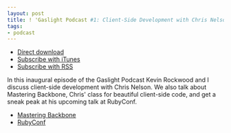 ```yaml
---
layout: post
title: ! 'Gaslight Podcast #1: Client-Side Development with Chris Nelson'
tags:
- podcast
---
```

  * [Direct download](https://s3.amazonaws.com/gaslight-podcast/gaslight-podcast-001.mp3)
  * [Subscribe with iTunes](https://itunes.apple.com/us/podcast/gaslight-software-blog/id563643631)
  * [Subscribe with RSS](http://feeds.feedburner.com/gaslightpodcast)

In this inaugural episode of the Gaslight Podcast Kevin Rockwood and I discuss
client-side development with Chris Nelson. We also talk about Mastering
Backbone, Chris' class for beautiful client-side code, and get a sneak peak at
his upcoming talk at RubyConf.

  * [Mastering Backbone](https://training.gaslightsoftware.com/)
  * [RubyConf](http://rubyconf.org/)
